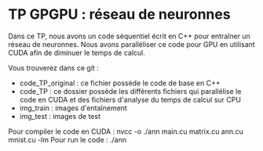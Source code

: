 # TP GPGPU :  réseau de neuronnes

Dans ce TP, nous avons un code séquentiel écrit en C++ pour entraîner un réseau de neuronnes. Nous avons paralléliser ce code pour GPU en utilisant CUDA afin de diminuer le temps de calcul.

Vous trouverez dans ce git :
- code_TP_original : ce fichier possède le code de base en C++
- code_TP : ce dossier possède les différents fichiers qui parallélise le code en CUDA et des fichiers d'analyse du temps de calcul sur CPU
- img_train : images d'entaînement
- img_test : images de test

Pour compiler le code en CUDA : nvcc -o ./ann main.cu matrix.cu ann.cu mnist.cu -lm
Pour run le code : ./ann